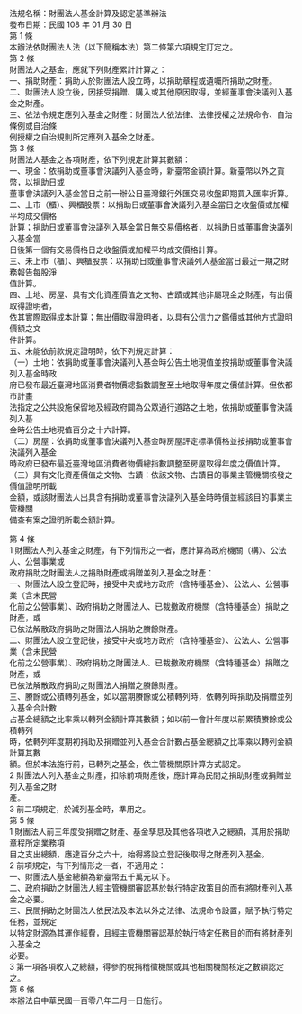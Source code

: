 法規名稱：財團法人基金計算及認定基準辦法  
發布日期：民國 108 年 01 月 30 日  
第 1 條  
本辦法依財團法人法（以下簡稱本法）第二條第六項規定訂定之。  
第 2 條  
財團法人之基金，應就下列財產累計計算之：  
一、捐助財產：捐助人於財團法人設立時，以捐助章程或遺囑所捐助之財產。  
二、財團法人設立後，因接受捐贈、購入或其他原因取得，並經董事會決議列入基金之財產。  
三、依法令規定應列入基金之財產：財團法人依法律、法律授權之法規命令、自治條例或自治條  
例授權之自治規則所定應列入基金之財產。  
第 3 條  
財團法人基金之各項財產，依下列規定計算其數額：  
一、現金：依捐助或董事會決議列入基金時，新臺幣金額計算。新臺幣以外之貨幣，以捐助日或  
董事會決議列入基金當日之前一辦公日臺灣銀行外匯交易收盤即期買入匯率折算。  
二、上市（櫃）、興櫃股票：以捐助日或董事會決議列入基金當日之收盤價或加權平均成交價格  
計算；捐助日或董事會決議列入基金當日無交易價格者，以捐助日或董事會決議列入基金當  
日後第一個有交易價格日之收盤價或加權平均成交價格計算。  
三、未上市（櫃）、興櫃股票：以捐助日或董事會決議列入基金當日最近一期之財務報告每股淨  
值計算。  
四、土地、房屋、具有文化資產價值之文物、古蹟或其他非屬現金之財產，有出價取得證明者，  
依其實際取得成本計算；無出價取得證明者，以具有公信力之鑑價或其他方式證明價額之文  
件計算。  
五、未能依前款規定證明時，依下列規定計算：  
（一）土地：依捐助或董事會決議列入基金時公告土地現值並按捐助或董事會決議列入基金時政  
府已發布最近臺灣地區消費者物價總指數調整至土地取得年度之價值計算。但依都市計畫  
法指定之公共設施保留地及經政府闢為公眾通行道路之土地，依捐助或董事會決議列入基  
金時公告土地現值百分之十六計算。  
（二）房屋：依捐助或董事會決議列入基金時房屋評定標準價格並按捐助或董事會決議列入基金  
時政府已發布最近臺灣地區消費者物價總指數調整至房屋取得年度之價值計算。  
（三）具有文化資產價值之文物、古蹟：依該文物、古蹟目的事業主管機關核發之價值證明所載  
金額，或該財團法人出具含有捐助或董事會決議列入基金時時價並經該目的事業主管機關  
備查有案之證明所載金額計算。  


第 4 條  
1 財團法人列入基金之財產，有下列情形之一者，應計算為政府機關（構）、公法人、公營事業或  
政府捐助之財團法人之捐助財產或捐贈並列入基金之財產：  
一、財團法人設立登記時，接受中央或地方政府（含特種基金）、公法人、公營事業（含未民營  
化前之公營事業）、政府捐助之財團法人、已裁撤政府機關（含特種基金）捐助之財產，或  
已依法解散政府捐助之財團法人捐助之賸餘財產。  
二、財團法人設立登記後，接受中央或地方政府（含特種基金）、公法人、公營事業（含未民營  
化前之公營事業）、政府捐助之財團法人、已裁撤政府機關（含特種基金）捐贈之財產，或  
已依法解散政府捐助之財團法人捐贈之賸餘財產。  
三、賸餘或公積轉列基金，如以當期賸餘或公積轉列時，依轉列時捐助及捐贈並列入基金合計數  
占基金總額之比率乘以轉列金額計算其數額；如以前一會計年度以前累積賸餘或公積轉列  
時，依轉列年度期初捐助及捐贈並列入基金合計數占基金總額之比率乘以轉列金額計算其數  
額。但於本法施行前，已轉列之基金，依主管機關原計算方式認定。  
2 財團法人列入基金之財產，扣除前項財產後，應計算為民間之捐助財產或捐贈並列入基金之財  
產。  
3 前二項規定，於減列基金時，準用之。  
第 5 條  
1 財團法人前三年度受捐贈之財產、基金孳息及其他各項收入之總額，其用於捐助章程所定業務項  
目之支出總額，應達百分之六十，始得將設立登記後取得之財產列入基金。  
2 前項規定，有下列情形之一者，不適用之：  
一、財團法人基金總額為新臺幣五千萬元以下。  
二、政府捐助之財團法人經主管機關審認基於執行特定政策目的而有將財產列入基金之必要。  
三、民間捐助之財團法人依民法及本法以外之法律、法規命令設置，賦予執行特定任務，並規定  
以特定財源為其運作經費，且經主管機關審認基於執行特定任務目的而有將財產列入基金之  
必要。  
3 第一項各項收入之總額，得參酌稅捐稽徵機關或其他相關機關核定之數額認定之。  
第 6 條  
本辦法自中華民國一百零八年二月一日施行。  


